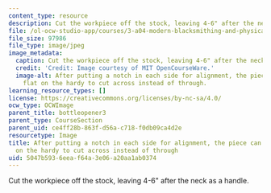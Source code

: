 ```yaml
---
content_type: resource
description: Cut the workpiece off the stock, leaving 4-6" after the neck as a handle.
file: /ol-ocw-studio-app/courses/3-a04-modern-blacksmithing-and-physical-metallurgy-fall-2008/5047b5936eeaf64a3e06a20aa1ab0374_073.jpg
file_size: 97986
file_type: image/jpeg
image_metadata:
  caption: Cut the workpiece off the stock, leaving 4-6" after the neck as a handle.
  credit: 'Credit: Image courtesy of MIT OpenCourseWare.'
  image-alt: After putting a notch in each side for alignment, the piece can be laid
    flat on the hardy to cut across instead of through.
learning_resource_types: []
license: https://creativecommons.org/licenses/by-nc-sa/4.0/
ocw_type: OCWImage
parent_title: bottleopener3
parent_type: CourseSection
parent_uid: ce4ff28b-863f-d56a-c718-f0db09ca4d2e
resourcetype: Image
title: After putting a notch in each side for alignment, the piece can be laid flat
  on the hardy to cut across instead of through
uid: 5047b593-6eea-f64a-3e06-a20aa1ab0374
---
```

Cut the workpiece off the stock, leaving 4-6" after the neck as a handle.